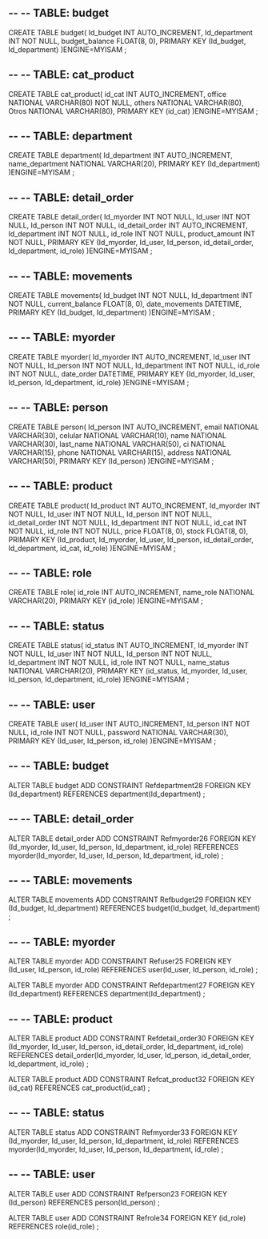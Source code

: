 
-- 
-- TABLE: budget 
--

CREATE TABLE budget(
    Id_budget         INT            AUTO_INCREMENT,
    Id_department     INT            NOT NULL,
    budget_balance    FLOAT(8, 0),
    PRIMARY KEY (Id_budget, Id_department)
)ENGINE=MYISAM
;



-- 
-- TABLE: cat_product 
--

CREATE TABLE cat_product(
    id_cat    INT                     AUTO_INCREMENT,
    office    NATIONAL VARCHAR(80)    NOT NULL,
    others    NATIONAL VARCHAR(80),
    Otros     NATIONAL VARCHAR(80),
    PRIMARY KEY (id_cat)
)ENGINE=MYISAM
;



-- 
-- TABLE: department 
--

CREATE TABLE department(
    Id_department      INT                     AUTO_INCREMENT,
    name_department    NATIONAL VARCHAR(20),
    PRIMARY KEY (Id_department)
)ENGINE=MYISAM
;



-- 
-- TABLE: detail_order 
--

CREATE TABLE detail_order(
    Id_myorder         INT    NOT NULL,
    Id_user            INT    NOT NULL,
    Id_person          INT    NOT NULL,
    id_detail_order    INT    AUTO_INCREMENT,
    Id_department      INT    NOT NULL,
    id_role            INT    NOT NULL,
    product_amount     INT    NOT NULL,
    PRIMARY KEY (Id_myorder, Id_user, Id_person, id_detail_order, Id_department, id_role)
)ENGINE=MYISAM
;



-- 
-- TABLE: movements 
--

CREATE TABLE movements(
    Id_budget          INT            NOT NULL,
    Id_department      INT            NOT NULL,
    current_balance    FLOAT(8, 0),
    date_movements     DATETIME,
    PRIMARY KEY (Id_budget, Id_department)
)ENGINE=MYISAM
;



-- 
-- TABLE: myorder 
--

CREATE TABLE myorder(
    Id_myorder       INT         AUTO_INCREMENT,
    Id_user          INT         NOT NULL,
    Id_person        INT         NOT NULL,
    Id_department    INT         NOT NULL,
    id_role          INT         NOT NULL,
    date_order       DATETIME,
    PRIMARY KEY (Id_myorder, Id_user, Id_person, Id_department, id_role)
)ENGINE=MYISAM
;



-- 
-- TABLE: person 
--

CREATE TABLE person(
    Id_person    INT                     AUTO_INCREMENT,
    email        NATIONAL VARCHAR(30),
    celular      NATIONAL VARCHAR(10),
    name         NATIONAL VARCHAR(30),
    last_name    NATIONAL VARCHAR(50),
    ci           NATIONAL VARCHAR(15),
    phone        NATIONAL VARCHAR(15),
    address      NATIONAL VARCHAR(50),
    PRIMARY KEY (Id_person)
)ENGINE=MYISAM
;



-- 
-- TABLE: product 
--

CREATE TABLE product(
    Id_product         INT            AUTO_INCREMENT,
    Id_myorder         INT            NOT NULL,
    Id_user            INT            NOT NULL,
    Id_person          INT            NOT NULL,
    id_detail_order    INT            NOT NULL,
    Id_department      INT            NOT NULL,
    id_cat             INT            NOT NULL,
    id_role            INT            NOT NULL,
    price              FLOAT(8, 0),
    stock              FLOAT(8, 0),
    PRIMARY KEY (Id_product, Id_myorder, Id_user, Id_person, id_detail_order, Id_department, id_cat, id_role)
)ENGINE=MYISAM
;



-- 
-- TABLE: role 
--

CREATE TABLE role(
    id_role      INT                     AUTO_INCREMENT,
    name_role    NATIONAL VARCHAR(20),
    PRIMARY KEY (id_role)
)ENGINE=MYISAM
;



-- 
-- TABLE: status 
--

CREATE TABLE status(
    id_status        INT                     AUTO_INCREMENT,
    Id_myorder       INT                     NOT NULL,
    Id_user          INT                     NOT NULL,
    Id_person        INT                     NOT NULL,
    Id_department    INT                     NOT NULL,
    id_role          INT                     NOT NULL,
    name_status      NATIONAL VARCHAR(20),
    PRIMARY KEY (id_status, Id_myorder, Id_user, Id_person, Id_department, id_role)
)ENGINE=MYISAM
;



-- 
-- TABLE: user 
--

CREATE TABLE user(
    Id_user      INT                     AUTO_INCREMENT,
    Id_person    INT                     NOT NULL,
    id_role      INT                     NOT NULL,
    password     NATIONAL VARCHAR(30),
    PRIMARY KEY (Id_user, Id_person, id_role)
)ENGINE=MYISAM
;



-- 
-- TABLE: budget 
--

ALTER TABLE budget ADD CONSTRAINT Refdepartment28 
    FOREIGN KEY (Id_department)
    REFERENCES department(Id_department)
;


-- 
-- TABLE: detail_order 
--

ALTER TABLE detail_order ADD CONSTRAINT Refmyorder26 
    FOREIGN KEY (Id_myorder, Id_user, Id_person, Id_department, id_role)
    REFERENCES myorder(Id_myorder, Id_user, Id_person, Id_department, id_role)
;


-- 
-- TABLE: movements 
--

ALTER TABLE movements ADD CONSTRAINT Refbudget29 
    FOREIGN KEY (Id_budget, Id_department)
    REFERENCES budget(Id_budget, Id_department)
;


-- 
-- TABLE: myorder 
--

ALTER TABLE myorder ADD CONSTRAINT Refuser25 
    FOREIGN KEY (Id_user, Id_person, id_role)
    REFERENCES user(Id_user, Id_person, id_role)
;

ALTER TABLE myorder ADD CONSTRAINT Refdepartment27 
    FOREIGN KEY (Id_department)
    REFERENCES department(Id_department)
;


-- 
-- TABLE: product 
--

ALTER TABLE product ADD CONSTRAINT Refdetail_order30 
    FOREIGN KEY (Id_myorder, Id_user, Id_person, id_detail_order, Id_department, id_role)
    REFERENCES detail_order(Id_myorder, Id_user, Id_person, id_detail_order, Id_department, id_role)
;

ALTER TABLE product ADD CONSTRAINT Refcat_product32 
    FOREIGN KEY (id_cat)
    REFERENCES cat_product(id_cat)
;


-- 
-- TABLE: status 
--

ALTER TABLE status ADD CONSTRAINT Refmyorder33 
    FOREIGN KEY (Id_myorder, Id_user, Id_person, Id_department, id_role)
    REFERENCES myorder(Id_myorder, Id_user, Id_person, Id_department, id_role)
;


-- 
-- TABLE: user 
--

ALTER TABLE user ADD CONSTRAINT Refperson23 
    FOREIGN KEY (Id_person)
    REFERENCES person(Id_person)
;

ALTER TABLE user ADD CONSTRAINT Refrole34 
    FOREIGN KEY (id_role)
    REFERENCES role(id_role)
;




```
